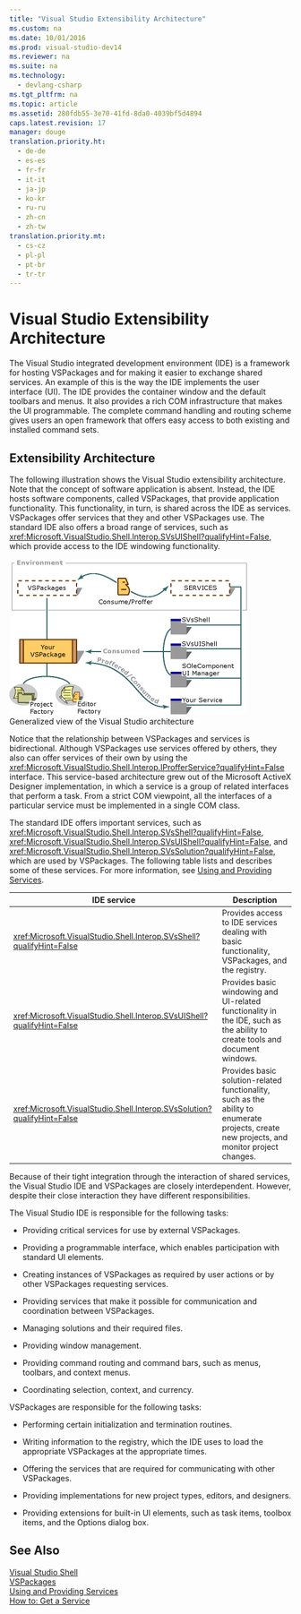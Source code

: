 ```yaml
---
title: "Visual Studio Extensibility Architecture"
ms.custom: na
ms.date: 10/01/2016
ms.prod: visual-studio-dev14
ms.reviewer: na
ms.suite: na
ms.technology: 
  - devlang-csharp
ms.tgt_pltfrm: na
ms.topic: article
ms.assetid: 280fdb55-3e70-41fd-8da0-4039bf5d4894
caps.latest.revision: 17
manager: douge
translation.priority.ht: 
  - de-de
  - es-es
  - fr-fr
  - it-it
  - ja-jp
  - ko-kr
  - ru-ru
  - zh-cn
  - zh-tw
translation.priority.mt: 
  - cs-cz
  - pl-pl
  - pt-br
  - tr-tr
---
```

# Visual Studio Extensibility Architecture
The Visual Studio integrated development environment (IDE) is a framework for hosting VSPackages and for making it easier to exchange shared services. An example of this is the way the IDE implements the user interface (UI). The IDE provides the container window and the default toolbars and menus. It also provides a rich COM infrastructure that makes the UI programmable. The complete command handling and routing scheme gives users an open framework that offers easy access to both existing and installed command sets.  
  
## Extensibility Architecture  
 The following illustration shows the Visual Studio extensibility architecture. Note that the concept of software application is absent. Instead, the IDE hosts software components, called VSPackages, that provide application functionality. This functionality, in turn, is shared across the IDE as services. VSPackages offer services that they and other VSPackages use. The standard IDE also offers a broad range of services, such as <xref:Microsoft.VisualStudio.Shell.Interop.SVsUIShell?qualifyHint=False>, which provide access to the IDE windowing functionality.  
  
 ![Environment Architecture graphic](../VS_not_in_toc/media/environment.gif "environment")  
Generalized view of the Visual Studio architecture  
  
 Notice that the relationship between VSPackages and services is bidirectional. Although VSPackages use services offered by others, they also can offer services of their own by using the <xref:Microsoft.VisualStudio.Shell.Interop.IProfferService?qualifyHint=False> interface. This service-based architecture grew out of the Microsoft ActiveX Designer implementation, in which a service is a group of related interfaces that perform a task. From a strict COM viewpoint, all the interfaces of a particular service must be implemented in a single COM class.  
  
 The standard IDE offers important services, such as <xref:Microsoft.VisualStudio.Shell.Interop.SVsShell?qualifyHint=False>, <xref:Microsoft.VisualStudio.Shell.Interop.SVsUIShell?qualifyHint=False>, and <xref:Microsoft.VisualStudio.Shell.Interop.SVsSolution?qualifyHint=False>, which are used by VSPackages. The following table lists and describes some of these services. For more information, see [Using and Providing Services](../Topic/Using%20and%20Providing%20Services.md).  
  
|IDE service|Description|  
|-----------------|-----------------|  
|<xref:Microsoft.VisualStudio.Shell.Interop.SVsShell?qualifyHint=False>|Provides access to IDE services dealing with basic functionality, VSPackages, and the registry.|  
|<xref:Microsoft.VisualStudio.Shell.Interop.SVsUIShell?qualifyHint=False>|Provides basic windowing and UI-related functionality in the IDE, such as the ability to create tools and document windows.|  
|<xref:Microsoft.VisualStudio.Shell.Interop.SVsSolution?qualifyHint=False>|Provides basic solution-related functionality, such as the ability to enumerate projects, create new projects, and monitor project changes.|  
  
 Because of their tight integration through the interaction of shared services, the Visual Studio IDE and VSPackages are closely interdependent. However, despite their close interaction they have different responsibilities.  
  
 The Visual Studio IDE is responsible for the following tasks:  
  
-   Providing critical services for use by external VSPackages.  
  
-   Providing a programmable interface, which enables participation with standard UI elements.  
  
-   Creating instances of VSPackages as required by user actions or by other VSPackages requesting services.  
  
-   Providing services that make it possible for communication and coordination between VSPackages.  
  
-   Managing solutions and their required files.  
  
-   Providing window management.  
  
-   Providing command routing and command bars, such as menus, toolbars, and context menus.  
  
-   Coordinating selection, context, and currency.  
  
 VSPackages are responsible for the following tasks:  
  
-   Performing certain initialization and termination routines.  
  
-   Writing information to the registry, which the IDE uses to load the appropriate VSPackages at the appropriate times.  
  
-   Offering the services that are required for communicating with other VSPackages.  
  
-   Providing implementations for new project types, editors, and designers.  
  
-   Providing extensions for built-in UI elements, such as task items, toolbox items, and the Options dialog box.  
  
## See Also  
 [Visual Studio Shell](../Topic/Visual%20Studio%20Shell.md)   
 [VSPackages](../Topic/VSPackages.md)   
 [Using and Providing Services](../Topic/Using%20and%20Providing%20Services.md)   
 [How to: Get a Service](../Topic/How%20to:%20Get%20a%20Service.md)